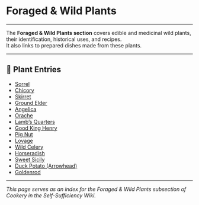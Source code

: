 # Foraged & Wild Plants

---

The **Foraged & Wild Plants section** covers edible and medicinal wild plants, their identification, historical uses, and recipes.  
It also links to prepared dishes made from these plants.  

---
## 🔹 Plant Entries  
- [Sorrel](/plants-and-foraging/sorrel.md)
- [Chicory](/plants-and-foraging/chicory.md)
- [Skirret](/plants-and-foraging/skirret.md)
- [Ground Elder](/plants-and-foraging/ground-elder.md)
- [Angelica](/plants-and-foraging/angelica.md)
- [Orache](/plants-and-foraging/orache.md)
- [Lamb’s Quarters](/plants-and-foraging/lambs-quarters.md)
- [Good King Henry](/plants-and-foraging/good-king-henry.md)
- [Pig Nut](/plants-and-foraging/pig-nut.md)
- [Lovage](/plants-and-foraging/lovage.md)
- [Wild Celery](/plants-and-foraging/wild-celery.md)
- [Horseradish](/plants-and-foraging/horseradish.md)
- [Sweet Sicily](/plants-and-foraging/sweet-sicily.md)
- [Duck Potato (Arrowhead)](/plants-and-foraging/duck-potato.md)
- [Goldenrod](/plants-and-foraging/goldenrod.md)

---

*This page serves as an index for the Foraged & Wild Plants subsection of Cookery in the Self-Sufficiency Wiki.*
